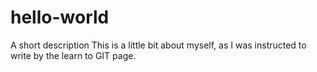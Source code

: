 # hello-world
A short description
This is a little bit about myself, as I was instructed to write by the learn to GIT page.
